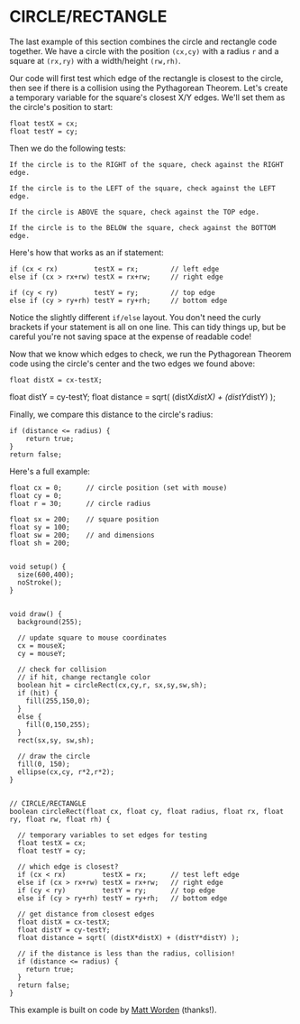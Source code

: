 # CIRCLE/RECTANGLE

The last example of this section combines the circle and rectangle code together. We have a circle with the position `(cx,cy)` with a radius `r` and a square at `(rx,ry)` with a width/height `(rw,rh)`.

Our code will first test which edge of the rectangle is closest to the circle, then see if there is a collision using the Pythagorean Theorem. Let's create a temporary variable for the square's closest X/Y edges. We'll set them as the circle's position to start:

    float testX = cx;
    float testY = cy;

Then we do the following tests:

    If the circle is to the RIGHT of the square, check against the RIGHT edge.

    If the circle is to the LEFT of the square, check against the LEFT edge.

    If the circle is ABOVE the square, check against the TOP edge.

    If the circle is to the BELOW the square, check against the BOTTOM edge.

Here's how that works as an if statement:

    if (cx < rx)         testX = rx;		// left edge
    else if (cx > rx+rw) testX = rx+rw;		// right edge

    if (cy < ry)         testY = ry;		// top edge
    else if (cy > ry+rh) testY = ry+rh;		// bottom edge

Notice the slightly different `if/else` layout. You don't need the curly brackets if your statement is all on one line. This can tidy things up, but be careful you're not saving space at the expense of readable code!

Now that we know which edges to check, we run the Pythagorean Theorem code using the circle's center and the two edges we found above:

    float distX = cx-testX;

float distY = cy-testY;
float distance = sqrt( (distX*distX) + (distY*distY) );

Finally, we compare this distance to the circle's radius:

    if (distance <= radius) {
    	return true;
    }
    return false;

Here's a full example:

    float cx = 0;      // circle position (set with mouse)
    float cy = 0;
    float r = 30;      // circle radius

    float sx = 200;    // square position
    float sy = 100;
    float sw = 200;    // and dimensions
    float sh = 200;


    void setup() {
      size(600,400);
      noStroke();
    }


    void draw() {
      background(255);

      // update square to mouse coordinates
      cx = mouseX;
      cy = mouseY;

      // check for collision
      // if hit, change rectangle color
      boolean hit = circleRect(cx,cy,r, sx,sy,sw,sh);
      if (hit) {
        fill(255,150,0);
      }
      else {
        fill(0,150,255);
      }
      rect(sx,sy, sw,sh);

      // draw the circle
      fill(0, 150);
      ellipse(cx,cy, r*2,r*2);  
    }


    // CIRCLE/RECTANGLE
    boolean circleRect(float cx, float cy, float radius, float rx, float ry, float rw, float rh) {

      // temporary variables to set edges for testing
      float testX = cx;
      float testY = cy;

      // which edge is closest?
      if (cx < rx)         testX = rx;      // test left edge
      else if (cx > rx+rw) testX = rx+rw;   // right edge
      if (cy < ry)         testY = ry;      // top edge
      else if (cy > ry+rh) testY = ry+rh;   // bottom edge

      // get distance from closest edges
      float distX = cx-testX;
      float distY = cy-testY;
      float distance = sqrt( (distX*distX) + (distY*distY) );

      // if the distance is less than the radius, collision!
      if (distance <= radius) {
        return true;
      }
      return false;
    }

This example is built on code by [Matt Worden](http://vband3d.tripod.com/visualbasic/tut_mixedcollisions.htm) (thanks!).

